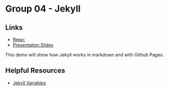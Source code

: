 # Group 04 - Jekyll
## Links
- [Repo:](https://github.com/s529215/Jekyll-Live-Demo)
- [Presentation Slides](https://docs.google.com/presentation/d/1CZUj_CnpPZdJ_w91LwI3lzgcPTk_j0nHSdCKn9nCk18/edit?usp=sharing)
 
This demo will show how Jekyll works in markdown and with Github Pages.
## Helpful Resources
- [Jekyll Variables](https://jekyllrb.com/docs/variables/)
